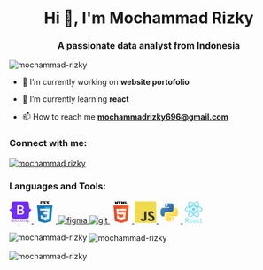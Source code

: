 <h1 align="center">Hi 👋, I'm Mochammad Rizky</h1>
<h3 align="center">A passionate data analyst from Indonesia</h3>

<p align="left"> <img src="https://komarev.com/ghpvc/?username=mochammad-rizky&label=Profile%20views&color=0e75b6&style=flat" alt="mochammad-rizky" /> </p>

- 🔭 I’m currently working on **website portofolio**

- 🌱 I’m currently learning **react**

- 📫 How to reach me **mochammadrizky696@gmail.com**

<h3 align="left">Connect with me:</h3>
<p align="left">
<a href="https://linkedin.com/in/mochammad rizky" target="blank"><img align="center" src="https://raw.githubusercontent.com/rahuldkjain/github-profile-readme-generator/master/src/images/icons/Social/linked-in-alt.svg" alt="mochammad rizky" height="30" width="40" /></a>
</p>

<h3 align="left">Languages and Tools:</h3>
<p align="left"> <a href="https://getbootstrap.com" target="_blank" rel="noreferrer"> <img src="https://raw.githubusercontent.com/devicons/devicon/master/icons/bootstrap/bootstrap-plain-wordmark.svg" alt="bootstrap" width="40" height="40"/> </a> <a href="https://www.w3schools.com/css/" target="_blank" rel="noreferrer"> <img src="https://raw.githubusercontent.com/devicons/devicon/master/icons/css3/css3-original-wordmark.svg" alt="css3" width="40" height="40"/> </a> <a href="https://www.figma.com/" target="_blank" rel="noreferrer"> <img src="https://www.vectorlogo.zone/logos/figma/figma-icon.svg" alt="figma" width="40" height="40"/> </a> <a href="https://git-scm.com/" target="_blank" rel="noreferrer"> <img src="https://www.vectorlogo.zone/logos/git-scm/git-scm-icon.svg" alt="git" width="40" height="40"/> </a> <a href="https://www.w3.org/html/" target="_blank" rel="noreferrer"> <img src="https://raw.githubusercontent.com/devicons/devicon/master/icons/html5/html5-original-wordmark.svg" alt="html5" width="40" height="40"/> </a> <a href="https://developer.mozilla.org/en-US/docs/Web/JavaScript" target="_blank" rel="noreferrer"> <img src="https://raw.githubusercontent.com/devicons/devicon/master/icons/javascript/javascript-original.svg" alt="javascript" width="40" height="40"/> </a> <a href="https://www.python.org" target="_blank" rel="noreferrer"> <img src="https://raw.githubusercontent.com/devicons/devicon/master/icons/python/python-original.svg" alt="python" width="40" height="40"/> </a> <a href="https://reactjs.org/" target="_blank" rel="noreferrer"> <img src="https://raw.githubusercontent.com/devicons/devicon/master/icons/react/react-original-wordmark.svg" alt="react" width="40" height="40"/> </a> </p>

<p><img align="left" src="https://github-readme-stats.vercel.app/api/top-langs?username=mochammad-rizky&show_icons=true&locale=en&layout=compact" alt="mochammad-rizky" /></p>

<p>&nbsp;<img align="center" src="https://github-readme-stats.vercel.app/api?username=mochammad-rizky&show_icons=true&locale=en" alt="mochammad-rizky" /></p>

<p><img align="center" src="https://github-readme-streak-stats.herokuapp.com/?user=mochammad-rizky&" alt="mochammad-rizky" /></p>
